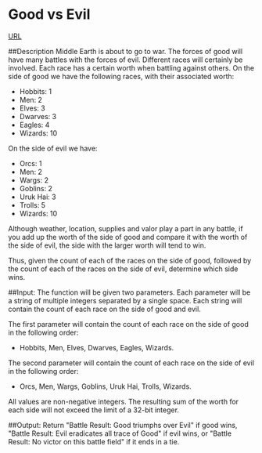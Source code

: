 # Good vs Evil

[URL](https://www.codewars.com/kata/52761ee4cffbc69732000738)

##Description
Middle Earth is about to go to war. The forces of good will have many battles with the forces of evil. Different races will certainly be involved. Each race has a certain worth when battling against others. On the side of good we have the following races, with their associated worth:

- Hobbits: 1
- Men: 2
- Elves: 3
- Dwarves: 3
- Eagles: 4
- Wizards: 10

On the side of evil we have:

- Orcs: 1
- Men: 2
- Wargs: 2
- Goblins: 2
- Uruk Hai: 3
- Trolls: 5
- Wizards: 10

Although weather, location, supplies and valor play a part in any battle, if you add up the worth of the side of good and compare it with the worth of the side of evil, the side with the larger worth will tend to win.

Thus, given the count of each of the races on the side of good, followed by the count of each of the races on the side of evil, determine which side wins.

##Input:
The function will be given two parameters. Each parameter will be a string of multiple integers separated by a single space. Each string will contain the count of each race on the side of good and evil.

The first parameter will contain the count of each race on the side of good in the following order:

- Hobbits, Men, Elves, Dwarves, Eagles, Wizards.

The second parameter will contain the count of each race on the side of evil in the following order:

- Orcs, Men, Wargs, Goblins, Uruk Hai, Trolls, Wizards.

All values are non-negative integers. The resulting sum of the worth for each side will not exceed the limit of a 32-bit integer.

##Output:
Return "Battle Result: Good triumphs over Evil" if good wins, "Battle Result: Evil eradicates all trace of Good" if evil wins, or "Battle Result: No victor on this battle field" if it ends in a tie.

